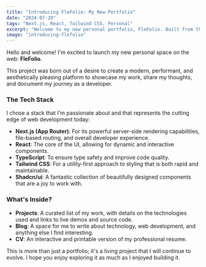 ```yaml
---
title: "Introducing FleFolio: My New Portfolio"
date: "2024-07-20"
tags: "Next.js, React, Tailwind CSS, Personal"
excerpt: "Welcome to my new personal portfolio, FleFolio. Built from the ground up with Next.js, it's a showcase of my journey in web development."
image: "introducing-flefolio"
---
```


Hello and welcome! I'm excited to launch my new personal space on the web: **FleFolio**.

This project was born out of a desire to create a modern, performant, and aesthetically pleasing platform to showcase my work, share my thoughts, and document my journey as a developer.

### The Tech Stack

I chose a stack that I'm passionate about and that represents the cutting edge of web development today:

-   **Next.js (App Router)**: For its powerful server-side rendering capabilities, file-based routing, and overall developer experience.
-   **React**: The core of the UI, allowing for dynamic and interactive components.
-   **TypeScript**: To ensure type safety and improve code quality.
-   **Tailwind CSS**: For a utility-first approach to styling that is both rapid and maintainable.
-   **Shadcn/ui**: A fantastic collection of beautifully designed components that are a joy to work with.

### What's Inside?

-   **Projects**: A curated list of my work, with details on the technologies used and links to live demos and source code.
-   **Blog**: A space for me to write about technology, web development, and anything else I find interesting.
-   **CV**: An interactive and printable version of my professional resume.

This is more than just a portfolio; it's a living project that I will continue to evolve. I hope you enjoy exploring it as much as I enjoyed building it.
